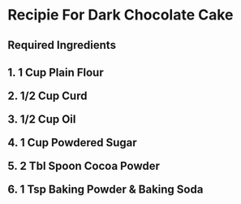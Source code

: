 <h1> Recipie For Dark Chocolate Cake </h1>
<h2> Required Ingredients <h2>
<p> 1. 1 Cup Plain Flour <p>
<p> 2. 1/2 Cup Curd <p>
<p> 3. 1/2 Cup Oil <p>
<p> 4. 1 Cup Powdered Sugar <p>
<p> 5. 2 Tbl Spoon Cocoa Powder <p>
<p> 6. 1 Tsp Baking Powder & Baking Soda <p>
